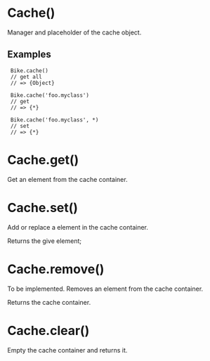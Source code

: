 
# Cache()

  Manager and placeholder of the cache object.
  
  ## Examples
  
     Bike.cache()
     // get all
     // => {Object}
  
     Bike.cache('foo.myclass')
     // get
     // => {*}
  
     Bike.cache('foo.myclass', *)
     // set
     // => {*}

# Cache.get()

  Get an element from the cache container.

# Cache.set()

  Add or replace a element in the cache container.
  
  Returns the give element;

# Cache.remove()

  To be implemented. Removes an element from the cache container.
  
  Returns the cache container.

# Cache.clear()

  Empty the cache container and returns it.